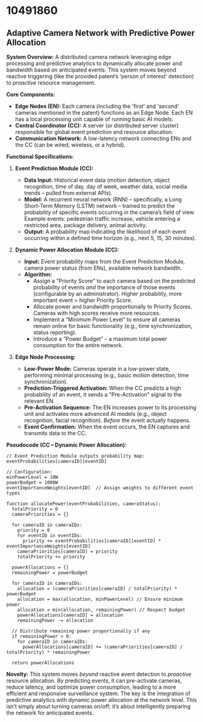 # 10491860

## Adaptive Camera Network with Predictive Power Allocation

**System Overview:** A distributed camera network leveraging edge processing and predictive analytics to dynamically allocate power and bandwidth based on anticipated events. This system moves beyond reactive triggering (like the provided patent’s ‘person of interest’ detection) to *proactive* resource management.

**Core Components:**

*   **Edge Nodes (EN):** Each camera (including the 'first' and 'second' cameras mentioned in the patent) functions as an Edge Node. Each EN has a local processing unit capable of running basic AI models.
*   **Central Coordinator (CC):** A server (or distributed server cluster) responsible for global event prediction and resource allocation.
*   **Communication Network:**  A low-latency network connecting ENs and the CC (can be wired, wireless, or a hybrid).

**Functional Specifications:**

1.  **Event Prediction Module (CC):**
    *   **Data Input:** Historical event data (motion detection, object recognition, time of day, day of week, weather data, social media trends – pulled from external APIs).
    *   **Model:** A recurrent neural network (RNN) – specifically, a Long Short-Term Memory (LSTM) network – trained to predict the probability of specific events occurring in the camera’s field of view. Example events: pedestrian traffic increase, vehicle entering a restricted area, package delivery, animal activity.
    *   **Output:**  A probability map indicating the likelihood of each event occurring within a defined time horizon (e.g., next 5, 15, 30 minutes).

2.  **Dynamic Power Allocation Module (CC):**
    *   **Input:** Event probability maps from the Event Prediction Module, camera power status (from ENs), available network bandwidth.
    *   **Algorithm:**
        *   Assign a "Priority Score" to each camera based on the predicted probability of events *and* the importance of those events (configurable by an administrator).  Higher probability, more important event = higher Priority Score.
        *   Allocate power and bandwidth proportionally to Priority Scores.  Cameras with high scores receive more resources.
        *   Implement a “Minimum Power Level” to ensure all cameras remain online for basic functionality (e.g., time synchronization, status reporting).
        *   Introduce a “Power Budget” – a maximum total power consumption for the entire network.

3.  **Edge Node Processing:**
    *   **Low-Power Mode:** Cameras operate in a low-power state, performing minimal processing (e.g., basic motion detection, time synchronization).
    *   **Prediction-Triggered Activation:**  When the CC predicts a high probability of an event, it sends a "Pre-Activation" signal to the relevant EN.
    *   **Pre-Activation Sequence:** The EN increases power to its processing unit and activates more advanced AI models (e.g., object recognition, facial recognition).  *Before* the event actually happens.
    *   **Event Confirmation:**  When the event occurs, the EN captures and transmits data to the CC.

**Pseudocode (CC – Dynamic Power Allocation):**

```
// Event Prediction Module outputs probability map: eventProbabilities[cameraID][eventID]

// Configuration:
minPowerLevel = 10W
powerBudget = 1000W
eventImportanceWeights[eventID]  // Assign weights to different event types

function allocatePower(eventProbabilities, cameraStatus):
  totalPriority = 0
  cameraPriorities = {}

  for cameraID in cameraIDs:
    priority = 0
    for eventID in eventIDs:
      priority += eventProbabilities[cameraID][eventID] * eventImportanceWeights[eventID]
    cameraPriorities[cameraID] = priority
    totalPriority += priority

  powerAllocations = {}
  remainingPower = powerBudget

  for cameraID in cameraIDs:
    allocation = (cameraPriorities[cameraID] / totalPriority) * powerBudget
    allocation = max(allocation, minPowerLevel) // Ensure minimum power
    allocation = min(allocation, remainingPower) // Respect budget
    powerAllocations[cameraID] = allocation
    remainingPower -= allocation

  // Distribute remaining power proportionally if any
  if remainingPower > 0:
    for cameraID in cameraIDs:
      powerAllocations[cameraID] += (cameraPriorities[cameraID] / totalPriority) * remainingPower

  return powerAllocations
```

**Novelty:**  This system moves *beyond* reactive event detection to *proactive* resource allocation. By predicting events, it can pre-activate cameras, reduce latency, and optimize power consumption, leading to a more efficient and responsive surveillance system. The key is the integration of predictive analytics with dynamic power allocation at the network level. This isn’t simply about turning cameras on/off; it’s about intelligently preparing the network for anticipated events.